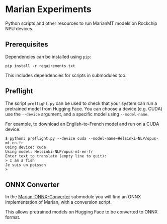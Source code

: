 # Marian Experiments

Python scripts and other resources to run MarianMT models on Rockchip NPU devices.

## Prerequisites

Dependencies can be installed using `pip`:

```
pip install -r requirements.txt
```

This includes dependencies for scripts in submodules too.

## Preflight

The script `preflight.py` can be used to check that your system can run a pretrained model from Hugging Face. You can choose a device (e.g. CUDA) use the `--device` argument, and a specific model using `--model-name`.

For example, to download an English-to-French model and run on a CUDA device:

```
$ python3 preflight.py --device cuda --model-name=Helsinki-NLP/opus-mt-en-fr
Using device: cuda
Using model: Helsinki-NLP/opus-mt-en-fr
Enter text to translate (empty line to quit):
> I am a fish
Je suis un poisson
>
```

## ONNX Converter

In the [Marian-ONNX-Converter](./Marian-ONNX-Converter) submodule you will find an ONNX implementation of Marian, with a conversion script.

This allows pretrained models on Hugging Face to be converted to ONNX format.
